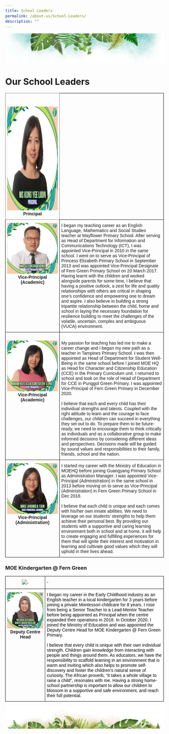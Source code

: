 ```yaml
---
title: School Leaders
permalink: /about-us/School-Leaders/
description: ""
---
```

![](/images/Banner.png)

# **Our School Leaders**

<style type="text/css">
.tg  {border-collapse:collapse;border-spacing:0;}
.tg td{border-color:black;border-style:solid;border-width:1px;font-family:Arial, sans-serif;font-size:14px;
  overflow:hidden;padding:10px 5px;word-break:normal;}
.tg th{border-color:black;border-style:solid;border-width:1px;font-family:Arial, sans-serif;font-size:14px;
  font-weight:normal;overflow:hidden;padding:10px 5px;word-break:normal;}
.tg .tg-7btt{border-color:inherit;font-weight:bold;text-align:center;vertical-align:top}
.tg .tg-0lax{text-align:left;vertical-align:top}
.tg .tg-amwm{font-weight:bold;text-align:center;vertical-align:top}
</style>
<table class="tg">
<thead>
  <tr>
    <th class="tg-7btt"><br><br><img src="/images/School%20Leaders/Ms%20Kong%20Yee%20Loon.jpg" alt="Ms Kong Yee Loon.jpg" width="235" height="329"><br>Principal<br></th>
    <th class="tg-0lax"><br><br><br><br><br><br></th>
  </tr>
</thead>
<tbody>
  <tr>
    <td class="tg-amwm"><img src="/images/School%20Leaders/See%20Kok%20Kiong.jpg"><br>Vice-Principal <br>(Academic)</td>
    <td class="tg-0lax">I began my teaching career as an English Language, Mathematics and Social Studies teacher at Mayflower Primary School. After serving as Head of Department for Information and Communications Technology (ICT), I was appointed Vice-Principal in 2010 in the same school. I went on to serve as Vice-Principal of Princess Elizabeth Primary School in September 2013 and was appointed Vice-Principal Designate of Fern Green Primary School on 20 March 2017.<br>Having learnt with the children and worked alongside parents for some time, I believe that having a positive outlook, a zest for life and quality relationships with others are critical in shaping one’s confidence and empowering one to dream and aspire. I also believe in building a strong tripartite relationship between the child, home and school in laying the necessary foundation for resilience building to meet the challenges of the volatile, uncertain, complex and ambiguous (VUCA) environment.</td>
  </tr>
  <tr>
    <td class="tg-amwm"><br><img src="/images/School%20Leaders/Mdm%20Soo%20Geok%20Ling%20Kylicia.jpg"><br>Vice-Principal<br>(Academic)<br></td>
    <td class="tg-0lax"><br><span style="color:inherit;background-color:transparent">My passion for teaching has led me to make a career change and I began my new path as a teacher in Tampines Primary School. I was then appointed as Head of Department for Student Well-Being in the same school before I joined MOE HQ as Head for Character and Citizenship Education (CCE) in the Primary Curriculum unit. I returned to school and took on the role of Head of Department for CCE in Punggol Green Primary. I was appointed Vice-Principal of Fern Green Primary in December 2020.</span><br><br><span style="color:inherit;background-color:transparent">I believe that each and every child has their individual strengths and talents. Coupled with the right attitude to learn and the courage to face challenges, our children can succeed in everything they set out to do. To prepare them to be future-ready, we need to encourage them to think critically as individuals and as a collaborative group to make informed decisions by considering different ideas and perspectives. Decisions made will be guided by sound values and responsibilities to their family, friends, school and the nation. </span><br></td>
  </tr>
  <tr>
    <td class="tg-amwm"><img src="/images/School%20Leaders/Mdm%20Quek%20Hwee%20Peng%20Andrea.jpg"><br>Vice-Principal <br>(Administration)</td>
    <td class="tg-0lax">I started my career with the Ministry of Education in MOEHQ before joining Guangyang Primary School as Administration Manager. I was appointed Vice-Principal (Administration) in the same school in 2013 before moving on to serve as Vice-Principal (Administration) in Fern Green Primary School in Dec 2018.<br><br>I believe that each child is unique and each comes with his/her own innate abilities. We need to leverage on our students’ strengths to help them achieve their personal best. By providing our students with a supportive and caring learning environment both in school and at home, it will help to create engaging and fulfilling experiences for them that will ignite their interest and motivation in learning and cultivate good values which they will uphold in their lives ahead.</td>
  </tr>
</tbody>
</table>

### MOE Kindergarten @ Fern Green


<style type="text/css">
.tg  {border-collapse:collapse;border-spacing:0;}
.tg td{border-color:black;border-style:solid;border-width:1px;font-family:Arial, sans-serif;font-size:14px;
  overflow:hidden;padding:10px 5px;word-break:normal;}
.tg th{border-color:black;border-style:solid;border-width:1px;font-family:Arial, sans-serif;font-size:14px;
  font-weight:normal;overflow:hidden;padding:10px 5px;word-break:normal;}
.tg .tg-baqh{text-align:center;vertical-align:top}
.tg .tg-0lax{text-align:left;vertical-align:top}
.tg .tg-ktyi{background-color:#FFF;text-align:left;vertical-align:top}
</style>
<table class="tg">
<thead>
  <tr>
    <th class="tg-baqh"><img src="-" style="width:100%">-</th>
    <th class="tg-0lax">-
  </th></tr>
</thead>
<tbody>
  <tr>
    <td class="tg-baqh"><img src="/images/MK@Fern%20Green/Nur%20Asyurah%20Binte%20Mohd%20Roslan.jpg" style="width:100%"><br><span style="font-weight:bold">Deputy Centre Head</span></td>
    <td class="tg-ktyi"><span style="color:#000;background-color:#FFF">I began my career in the Early Childhood industry as an English teacher in a local kindergarten for 3 years before joining a private Montessori childcare for 8 years. I rose from being a Senior Teacher to a Lead-Mentor Teacher before being appointed as Principal when the centre expanded their operations in 2018. In October 2020, I joined the Ministry of Education and was appointed the Deputy Centre Head for MOE Kindergarten @ Fern Green Primary.</span><br><br><span style="color:#000;background-color:#FFF">I believe that every child is unique with their own individual strength. Children gain knowledge from interacting with people and things around them. As educators, we have the responsibility to scaffold learning in an environment that is warm and inviting which also helps to promote self-discovery and foster the children’s natural sense of curiosity. The African proverb,  “It takes a whole village to raise a child”,  resonates with me. Having a strong home-school partnership is important to allow our children to blossom in a supportive and safe environment, and reach their full potential.</span> </td>
  </tr>
</tbody>
</table>

![](/images/bg-bottom.png)